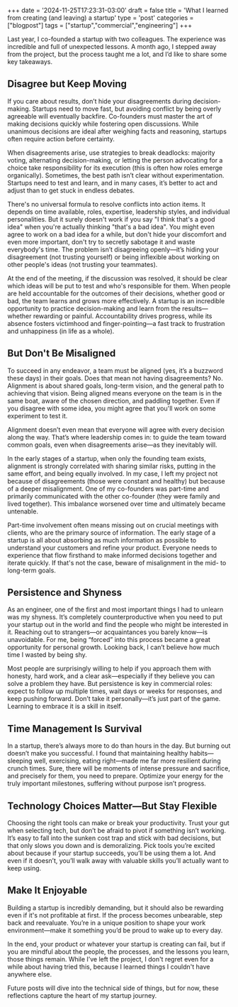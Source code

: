 +++
date = '2024-11-25T17:23:31-03:00'
draft = false
title = 'What I learned from creating (and leaving) a startup'
type = 'post'
categories = ["blogpost"]
tags = ["startup","commercial","engineering"]
+++

Last year, I co-founded a startup with two colleagues. The experience was incredible and full of unexpected lessons. A month ago, I stepped away from the project, but the process taught me a lot, and I’d like to share some key takeaways.

## Disagree but Keep Moving

If you care about results, don’t hide your disagreements during decision-making. Startups need to move fast, but avoiding conflict by being overly agreeable will eventually backfire. Co-founders must master the art of making decisions quickly while fostering open discussions. While unanimous decisions are ideal after weighing facts and reasoning, startups often require action before certainty.

When disagreements arise, use strategies to break deadlocks: majority voting, alternating decision-making, or letting the person advocating for a choice take responsibility for its execution (this is often how roles emerge organically). Sometimes, the best path isn’t clear without experimentation. Startups need to test and learn, and in many cases, it’s better to act and adjust than to get stuck in endless debates.

There's no universal formula to resolve conflicts into action items. It depends on time available, roles, expertise, leadership styles, and individual personalities. But it surely doesn't work if you say "I think that's a good idea" when you're actually thinking "that's a bad idea". You might even agree to work on a bad idea for a while, but don't hide your discomfort and even more important, don't try to secretly sabotage it and waste everybody's time. The problem isn’t disagreeing openly—it’s hiding your disagreement (not trusting yourself) or being inflexible about working on other people's ideas (not trusting your teammates).

At the end of the meeting, if the discussion was resolved, it should be clear which ideas will be put to test and who's responsible for them. When people are held accountable for the outcomes of their decisions, whether good or bad, the team learns and grows more effectively. A startup is an incredible opportunity to practice decision-making and learn from the results—whether rewarding or painful. Accountability drives progress, while its absence fosters victimhood and finger-pointing—a fast track to frustration and unhappiness (in life as a whole).

## But Don't Be Misaligned

To succeed in any endeavor, a team must be aligned (yes, it’s a buzzword these days) in their goals.
Does that mean not having disagreements? No. Alignment is about shared goals, long-term vision, and the general path to achieving that vision. Being aligned means everyone on the team is in the same boat, aware of the chosen direction, and paddling together. Even if you disagree with some idea, you might agree that you'll work on some experiment to test it.

Alignment doesn’t even mean that everyone will agree with every decision along the way. That’s where leadership comes in: to guide the team toward common goals, even when disagreements arise—as they inevitably will.

In the early stages of a startup, when only the founding team exists, alignment is strongly correlated with sharing similar risks, putting in the same effort, and being equally involved. In my case, I left my project not because of disagreements (those were constant and healthy) but because of a deeper misalignment. One of my co-founders was part-time and primarily communicated with the other co-founder (they were family and lived together). This imbalance worsened over time and ultimately became untenable.

Part-time involvement often means missing out on crucial meetings with clients, who are the primary source of information. The early stage of a startup is all about absorbing as much information as possible to understand your customers and refine your product. Everyone needs to experience that flow firsthand to make informed decisions together and iterate quickly. If that's not the case, beware of misalignment in the mid- to long-term goals.

## Persistence and Shyness

As an engineer, one of the first and most important things I had to unlearn was my shyness. It’s completely counterproductive when you need to put your startup out in the world and find the people who might be interested in it. Reaching out to strangers—or acquaintances you barely know—is unavoidable. For me, being “forced” into this process became a great opportunity for personal growth. Looking back, I can’t believe how much time I wasted by being shy.

Most people are surprisingly willing to help if you approach them with honesty, hard work, and a clear ask—especially if they believe you can solve a problem they have. But persistence is key in commercial roles: expect to follow up multiple times, wait days or weeks for responses, and keep pushing forward. Don’t take it personally—it’s just part of the game. Learning to embrace it is a skill in itself.

## Time Management Is Survival

In a startup, there’s always more to do than hours in the day. But burning out doesn’t make you successful. I found that maintaining healthy habits—sleeping well, exercising, eating right—made me far more resilient during crunch times. Sure, there will be moments of intense pressure and sacrifice, and precisely for them, you need to prepare. Optimize your energy for the truly important milestones, suffering without purpose isn’t progress.

## Technology Choices Matter—But Stay Flexible

Choosing the right tools can make or break your productivity. Trust your gut when selecting tech, but don’t be afraid to pivot if something isn’t working. It’s easy to fall into the sunken cost trap and stick with bad decisions, but that only slows you down and is demoralizing. Pick tools you’re excited about because if your startup succeeds, you’ll be using them a lot. And even if it doesn’t, you’ll walk away with valuable skills you’ll actually want to keep using.

## Make It Enjoyable

Building a startup is incredibly demanding, but it should also be rewarding even if it's not profitable at first. If the process becomes unbearable, step back and reevaluate. You’re in a unique position to shape your work environment—make it something you’d be proud to wake up to every day.

In the end, your product or whatever your startup is creating can fail, but if you are mindful about the people, the processes, and the lessons you learn, those things remain. While I’ve left the project, I don't regret even for a while about having tried this, because I learned things I couldn't have anywhere else.

Future posts will dive into the technical side of things, but for now, these reflections capture the heart of my startup journey.